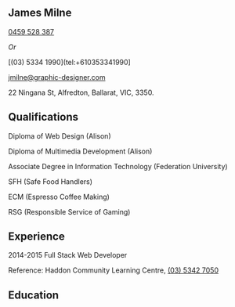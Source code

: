 ## James Milne

[0459 528 387](tel:+6159528387)

*Or*

[(03) 5334 1990](tel:+610353341990]

[jmilne@graphic-designer.com](mailto:jmilne@graphic-designer.com)

22 Ningana St, Alfredton, Ballarat, VIC, 3350.

## Qualifications

Diploma of Web Design (Alison)

Diploma of Multimedia Development (Alison)

Associate Degree in Information Technology (Federation University)

SFH (Safe Food Handlers)

ECM (Espresso Coffee Making)

RSG (Responsible Service of Gaming)

## Experience

2014-2015 Full Stack Web Developer

Reference: Haddon Community Learning Centre, [(03) 5342 7050](tel:+610353427050)



## Education
